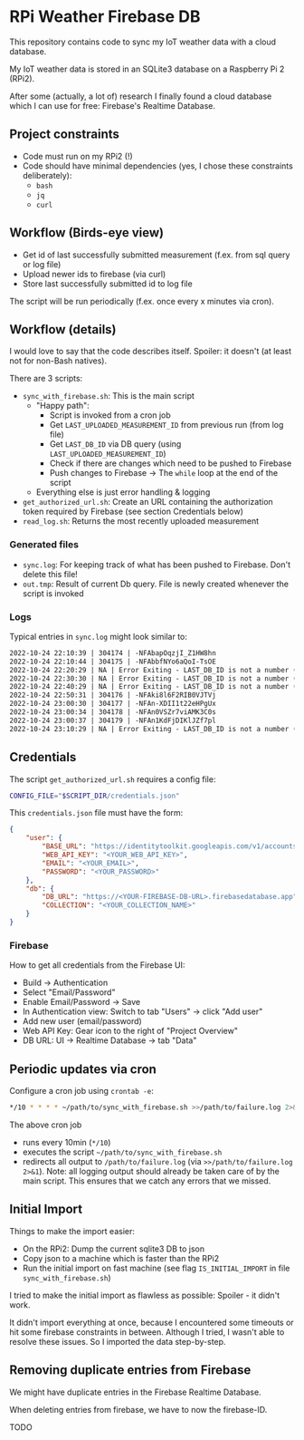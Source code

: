 # RPi Weather Firebase DB

This repository contains code to sync my IoT weather data with a cloud database.

My IoT weather data is stored in an SQLite3 database on a Raspberry Pi 2 (RPi2).

After some (actually, a lot of) research I finally found a cloud database which I can use for free:
Firebase's Realtime Database.

## Project constraints

- Code must run on my RPi2 (!)
- Code should have minimal dependencies (yes, I chose these constraints deliberately):
    - `bash`
    - `jq`
    - `curl`

## Workflow (Birds-eye view)

- Get id of last successfully submitted measurement (f.ex. from sql query or log file)
- Upload newer ids to firebase (via curl)
- Store last successfully submitted id to log file

The script will be run periodically (f.ex. once every x minutes via cron).

## Workflow (details)

I would love to say that the code describes itself. Spoiler: it doesn't (at least not for non-Bash natives).

There are 3 scripts:

- `sync_with_firebase.sh`: This is the main script
  - "Happy path":
    - Script is invoked from a cron job
    - Get `LAST_UPLOADED_MEASUREMENT_ID` from previous run (from log file)
    - Get `LAST_DB_ID` via DB query (using `LAST_UPLOADED_MEASUREMENT_ID`)
    - Check if there are changes which need to be pushed to Firebase
    - Push changes to Firebase -> The `while` loop at the end of the script
  - Everything else is just error handling & logging
- `get_authorized_url.sh`: Create an URL containing the authorization token required by Firebase (see section Credentials below)
- `read_log.sh`: Returns the most recently uploaded measurement

### Generated files

- `sync.log`: For keeping track of what has been pushed to Firebase. Don't delete this file!
- `out.tmp`: Result of current Db query. File is newly created whenever the script is invoked

### Logs

Typical entries in `sync.log` might look similar to:

```txt
2022-10-24 22:10:39 | 304174 | -NFAbapOqzjI_Z1HW8hn
2022-10-24 22:10:44 | 304175 | -NFAbbfNYo6aQoI-TsOE
2022-10-24 22:20:29 | NA | Error Exiting - LAST_DB_ID is not a number (happens when the DB query returns no results...). The query was:  SELECT * FROM temperatures WHERE id > 304175
2022-10-24 22:30:30 | NA | Error Exiting - LAST_DB_ID is not a number (happens when the DB query returns no results...). The query was:  SELECT * FROM temperatures WHERE id > 304175
2022-10-24 22:40:29 | NA | Error Exiting - LAST_DB_ID is not a number (happens when the DB query returns no results...). The query was:  SELECT * FROM temperatures WHERE id > 304175
2022-10-24 22:50:31 | 304176 | -NFAki8l6F2RIB0VJTVj
2022-10-24 23:00:30 | 304177 | -NFAn-XDII1t22eHPgUx
2022-10-24 23:00:34 | 304178 | -NFAn0VSZr7viAMK3C0s
2022-10-24 23:00:37 | 304179 | -NFAn1KdFjDIKlJZf7pl
2022-10-24 23:10:29 | NA | Error Exiting - LAST_DB_ID is not a number (happens when the DB query returns no results...). The query was:  SELECT * FROM temperatures WHERE id > 304179
```

## Credentials

The script `get_authorized_url.sh` requires a config file:

```sh
CONFIG_FILE="$SCRIPT_DIR/credentials.json"
```

This `credentials.json` file must have the form:

```json
{
    "user": {
        "BASE_URL": "https://identitytoolkit.googleapis.com/v1/accounts:signInWithPassword?key=",
        "WEB_API_KEY": "<YOUR_WEB_API_KEY>",
        "EMAIL": "<YOUR_EMAIL>",
        "PASSWORD": "<YOUR_PASSWORD>"
    },
    "db": {
        "DB_URL": "https://<YOUR-FIREBASE-DB-URL>.firebasedatabase.app",
        "COLLECTION": "<YOUR_COLLECTION_NAME>"
    }
}
```

### Firebase

How to get all credentials from the Firebase UI:

- Build -> Authentication
- Select "Email/Password"
- Enable Email/Password -> Save
- In Authentication view: Switch to tab "Users" -> click "Add user"
- Add new user (email/password)
- Web API Key: Gear icon to the right of "Project Overview"
- DB URL: UI -> Realtime Database -> tab "Data"

## Periodic updates via cron

Configure a cron job using `crontab -e`:

```sh
*/10 * * * * ~/path/to/sync_with_firebase.sh >>/path/to/failure.log 2>&1
```

The above cron job

- runs every 10min (`*/10`)
- executes the script `~/path/to/sync_with_firebase.sh`
- redirects all output to `/path/to/failure.log` (via `>>/path/to/failure.log 2>&1`). Note: all logging output should already be taken care of by the main script. This ensures that we catch any errors that we missed.

## Initial Import

Things to make the import easier:

- On the RPi2: Dump the current sqlite3 DB to json
- Copy json to a machine which is faster than the RPi2
- Run the initial import on fast machine (see flag `IS_INITIAL_IMPORT` in file `sync_with_firebase.sh`)

I tried to make the initial import as flawless as possible: Spoiler - it didn't work. 

It didn't import everything at once, because I encountered some timeouts or hit some firebase constraints in between. Although I tried, I wasn't able to resolve these issues. So I imported the data step-by-step.

## Removing duplicate entries from Firebase

We might have duplicate entries in the Firebase Realtime Database.

When deleting entries from firebase, we have to now the firebase-ID.

TODO

